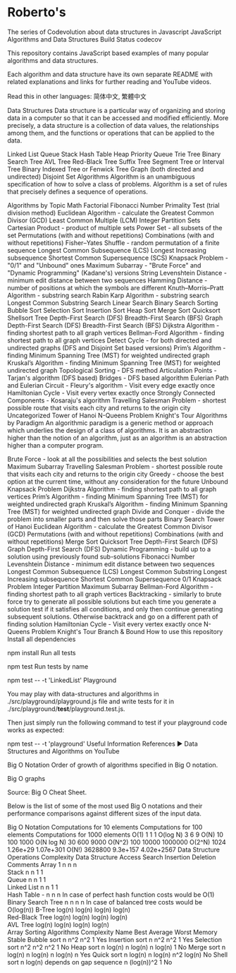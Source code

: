 # Roberto's 
The series of Codevolution about data structures in Javascript
JavaScript Algorithms and Data Structures
Build Status codecov

This repository contains JavaScript based examples of many popular algorithms and data structures.

Each algorithm and data structure have its own separate README with related explanations and links for further reading and YouTube videos.

Read this in other languages: 简体中文, 繁體中文

Data Structures
Data structure is a particular way of organizing and storing data in a computer so that it can be accessed and modified efficiently. More precisely, a data structure is a collection of data values, the relationships among them, and the functions or operations that can be applied to the data.

Linked List
Queue
Stack
Hash Table
Heap
Priority Queue
Trie
Tree
Binary Search Tree
AVL Tree
Red-Black Tree
Suffix Tree
Segment Tree or Interval Tree
Binary Indexed Tree or Fenwick Tree
Graph (both directed and undirected)
Disjoint Set
Algorithms
Algorithm is an unambiguous specification of how to solve a class of problems. Algorithm is a set of rules that precisely defines a sequence of operations.

Algorithms by Topic
Math
Factorial
Fibonacci Number
Primality Test (trial division method)
Euclidean Algorithm - calculate the Greatest Common Divisor (GCD)
Least Common Multiple (LCM)
Integer Partition
Sets
Cartesian Product - product of multiple sets
Power Set - all subsets of the set
Permutations (with and without repetitions)
Combinations (with and without repetitions)
Fisher–Yates Shuffle - random permutation of a finite sequence
Longest Common Subsequence (LCS)
Longest Increasing subsequence
Shortest Common Supersequence (SCS)
Knapsack Problem - "0/1" and "Unbound" ones
Maximum Subarray - "Brute Force" and "Dynamic Programming" (Kadane's) versions
String
Levenshtein Distance - minimum edit distance between two sequences
Hamming Distance - number of positions at which the symbols are different
Knuth–Morris–Pratt Algorithm - substring search
Rabin Karp Algorithm - substring search
Longest Common Substring
Search
Linear Search
Binary Search
Sorting
Bubble Sort
Selection Sort
Insertion Sort
Heap Sort
Merge Sort
Quicksort
Shellsort
Tree
Depth-First Search (DFS)
Breadth-First Search (BFS)
Graph
Depth-First Search (DFS)
Breadth-First Search (BFS)
Dijkstra Algorithm - finding shortest path to all graph vertices
Bellman-Ford Algorithm - finding shortest path to all graph vertices
Detect Cycle - for both directed and undirected graphs (DFS and Disjoint Set based versions)
Prim’s Algorithm - finding Minimum Spanning Tree (MST) for weighted undirected graph
Kruskal’s Algorithm - finding Minimum Spanning Tree (MST) for weighted undirected graph
Topological Sorting - DFS method
Articulation Points - Tarjan's algorithm (DFS based)
Bridges - DFS based algorithm
Eulerian Path and Eulerian Circuit - Fleury's algorithm - Visit every edge exactly once
Hamiltonian Cycle - Visit every vertex exactly once
Strongly Connected Components - Kosaraju's algorithm
Travelling Salesman Problem - shortest possible route that visits each city and returns to the origin city
Uncategorized
Tower of Hanoi
N-Queens Problem
Knight's Tour
Algorithms by Paradigm
An algorithmic paradigm is a generic method or approach which underlies the design of a class of algorithms. It is an abstraction higher than the notion of an algorithm, just as an algorithm is an abstraction higher than a computer program.

Brute Force - look at all the possibilities and selects the best solution
Maximum Subarray
Travelling Salesman Problem - shortest possible route that visits each city and returns to the origin city
Greedy - choose the best option at the current time, without any consideration for the future
Unbound Knapsack Problem
Dijkstra Algorithm - finding shortest path to all graph vertices
Prim’s Algorithm - finding Minimum Spanning Tree (MST) for weighted undirected graph
Kruskal’s Algorithm - finding Minimum Spanning Tree (MST) for weighted undirected graph
Divide and Conquer - divide the problem into smaller parts and then solve those parts
Binary Search
Tower of Hanoi
Euclidean Algorithm - calculate the Greatest Common Divisor (GCD)
Permutations (with and without repetitions)
Combinations (with and without repetitions)
Merge Sort
Quicksort
Tree Depth-First Search (DFS)
Graph Depth-First Search (DFS)
Dynamic Programming - build up to a solution using previously found sub-solutions
Fibonacci Number
Levenshtein Distance - minimum edit distance between two sequences
Longest Common Subsequence (LCS)
Longest Common Substring
Longest Increasing subsequence
Shortest Common Supersequence
0/1 Knapsack Problem
Integer Partition
Maximum Subarray
Bellman-Ford Algorithm - finding shortest path to all graph vertices
Backtracking - similarly to brute force try to generate all possible solutions but each time you generate a solution test if it satisfies all conditions, and only then continue generating subsequent solutions. Otherwise backtrack and go on a different path of finding solution
Hamiltonian Cycle - Visit every vertex exactly once
N-Queens Problem
Knight's Tour
Branch & Bound
How to use this repository
Install all dependencies

npm install
Run all tests

npm test
Run tests by name

npm test -- -t 'LinkedList'
Playground

You may play with data-structures and algorithms in ./src/playground/playground.js file and write tests for it in ./src/playground/__test__/playground.test.js.

Then just simply run the following command to test if your playground code works as expected:

npm test -- -t 'playground'
Useful Information
References
▶ Data Structures and Algorithms on YouTube

Big O Notation
Order of growth of algorithms specified in Big O notation.

Big O graphs

Source: Big O Cheat Sheet.

Below is the list of some of the most used Big O notations and their performance comparisons against different sizes of the input data.

Big O Notation	Computations for 10 elements	Computations for 100 elements	Computations for 1000 elements
O(1)	1	1	1
O(log N)	3	6	9
O(N)	10	100	1000
O(N log N)	30	600	9000
O(N^2)	100	10000	1000000
O(2^N)	1024	1.26e+29	1.07e+301
O(N!)	3628800	9.3e+157	4.02e+2567
Data Structure Operations Complexity
Data Structure	Access	Search	Insertion	Deletion	Comments
Array	1	n	n	n	
Stack	n	n	1	1	
Queue	n	n	1	1	
Linked List	n	n	1	1	
Hash Table	-	n	n	n	In case of perfect hash function costs would be O(1)
Binary Search Tree	n	n	n	n	In case of balanced tree costs would be O(log(n))
B-Tree	log(n)	log(n)	log(n)	log(n)	
Red-Black Tree	log(n)	log(n)	log(n)	log(n)	
AVL Tree	log(n)	log(n)	log(n)	log(n)	
Array Sorting Algorithms Complexity
Name	Best	Average	Worst	Memory	Stable
Bubble sort	n	n^2	n^2	1	Yes
Insertion sort	n	n^2	n^2	1	Yes
Selection sort	n^2	n^2	n^2	1	No
Heap sort	n log(n)	n log(n)	n log(n)	1	No
Merge sort	n log(n)	n log(n)	n log(n)	n	Yes
Quick sort	n log(n)	n log(n)	n^2	log(n)	No
Shell sort	n log(n)	depends on gap sequence	n (log(n))^2	1	No
